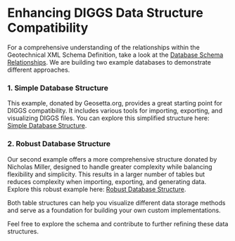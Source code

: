 # Enhancing DIGGS Data Structure Compatibility

For a comprehensive understanding of the relationships within the Geotechnical XML Schema Definition, take a look at the [Database Schema Relationships](https://dbdocs.io/ross.cutts/DIGGS_Schema?view=relationships). We are building two example databases to demonstrate different approaches.

### 1. Simple Database Structure 
This example, donated by Geosetta.org, provides a great starting point for DIGGS compatibility. It includes various tools for importing, exporting, and visualizing DIGGS files. You can explore this simplified structure here: [Simple Database Structure](https://dbdocs.io/ross.cutts/Geosetta-Simple_example?schema=public&view=relationships&table=Point_Table).

### 2. Robust Database Structure 
Our second example offers a more comprehensive structure donated by Nicholas Miller, designed to handle greater complexity while balancing flexibility and simplicity. This results in a larger number of tables but reduces complexity when importing, exporting, and generating data. Explore this robust example here: [Robust Database Structure](https://dbdiagram.io/d/DIGGS-SQL-Structure-668dcbd19939893dae7ebb48).

Both table structures can help you visualize different data storage methods and serve as a foundation for building your own custom implementations.

Feel free to explore the schema and contribute to further refining these data structures.
